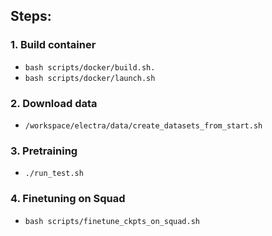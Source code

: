 ## Steps:
### 1. Build container
* `bash scripts/docker/build.sh.`
* `bash scripts/docker/launch.sh`
### 2. Download data
* `/workspace/electra/data/create_datasets_from_start.sh`
### 3. Pretraining
* `./run_test.sh`
### 4. Finetuning on Squad
* `bash scripts/finetune_ckpts_on_squad.sh`